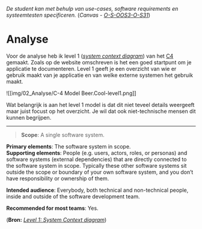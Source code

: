 *De student kan met behulp van use-cases, software requirements en systeemtesten specificeren.* (*Canvas -   [O-S-OOS3-O-S31](https://fhict.instructure.com/courses/11221)*)

# Analyse

Voor de analyse heb ik level 1 (*[system context diagram](https://c4model.com/#SystemContextDiagram)*) van het [C4](https://c4model.com/) gemaakt. Zoals op de website omschreven is het een goed startpunt om je applicatie te documenteren. Level 1 geeft je een overzicht van wie er gebruik maakt van je applicatie en van welke externe systemen het gebruik maakt. 

![[img/02_Analyse/C-4 Model Beer.Cool-level1.png]]

Wat belangrijk is aan het level 1 model is dat dit niet teveel details weergeeft maar juist focust op het overzicht. Je wil dat ook niet-technische mensen dit kunnen begrijpen. 


___________________________________________________________________
>**Scope**: A single software system.
>
**Primary elements**: The software system in scope.  
**Supporting elements**: People (e.g. users, actors, roles, or personas) and software systems (external dependencies) that are directly connected to the software system in scope. Typically these other software systems sit outside the scope or boundary of your own software system, and you don’t have responsibility or ownership of them.
>
**Intended audience**: Everybody, both technical and non-technical people, inside and outside of the software development team.
>
**Recommended for most teams**: Yes.

(**Bron:** *[Level 1: System Context diagram](https://c4model.com/#SystemContextDiagram)*)